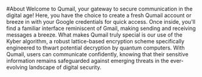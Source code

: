 #About
Welcome to Qumail, your gateway to secure communication in the digital age! Here, you have the choice to create a fresh Qumail account or breeze in with your Google credentials for quick access. Once inside, you'll find a familiar interface reminiscent of Gmail, making sending and receiving messages a breeze. What makes Qumail truly special is our use of the Kyber algorithm,  a robust lattice-based encryption scheme specifically engineered to thwart potential decryption by quantum computers. With Qumail, users can communicate confidently, knowing that their sensitive information remains safeguarded against emerging threats in the ever-evolving landscape of digital security.
